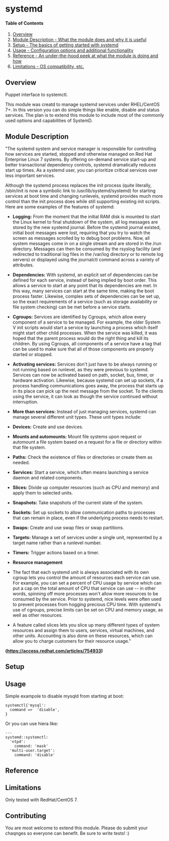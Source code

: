 # systemd

#### Table of Contents

1. [Overview](#overview)
2. [Module Description - What the module does and why it is useful](#module-description)
3. [Setup - The basics of getting started with systemd](#setup)
4. [Usage - Configuration options and additional functionality](#usage)
5. [Reference - An under-the-hood peek at what the module is doing and how](#reference)
5. [Limitations - OS compatibility, etc.](#limitations)

## Overview

Puppet interface to systemctl.

This module was creatd to manage systemd services under RHEL/CentOS 7+. In this
version you can do simple things like enable, disable and status services. The
plan is to extend this module to include most of the commonly used options and
capabilities of SystemD. 

## Module Description

"The systemd system and service manager is responsible for controlling how services are started, stopped and otherwise managed on Red Hat Enterprise Linux 7 systems. By offering on-demand service start-up and better transactional dependency controls, systemd dramatically reduces start up times. As a systemd user, you can prioritize critical services over less important services.

Although the systemd process replaces the init process (quite literally, /sbin/init is now a symbolic link to /usr/lib/systemd/systemd) for starting services at boot time and changing runlevels, systemd provides much more control than the init process does while still supporting existing init scripts. Here are some examples of the features of systemd:

* **Logging:** From the moment that the initial RAM disk is mounted to start the Linux kernel to final shutdown of the system, all log messages are stored by the new systemd journal. Before the systemd journal existed, initial boot messages were lost, requiring that you try to watch the screen as messages scrolled by to debug boot problems.
Now, all system messages come in on a single stream and are stored in the /run directory. Messages can then be consumed by the rsyslog facility (and redirected to traditional log files in the /var/log directory or to remote log servers) or displayed using the journalctl command across a variety of attributes.

* **Dependencies:** With systemd, an explicit set of dependencies can be defined for each service, instead of being implied by boot order. This allows a service to start at any point that its dependencies are met. In this way, many services can start at the same time, making the boot process faster. Likewise, complex sets of dependencies can be set up, so the exact requirements of a service (such as storage availability or file system checking) can be met before a service starts.

* **Cgroups:** Services are identified by Cgroups, which allow every component of a service to be managed. For example, the older System V init scripts would start a service by launching a process which itself might start other child processes. When the service was killed, it was hoped that the parent process would do the right thing and kill its children. By using Cgroups, all components of a service have a tag that can be used to make sure that all of those components are properly started or stopped.

* **Activating services:** Services don't just have to be always running or not running based on runlevel, as they were previous to systemd. Services can now be activated based on path, socket, bus, timer, or hardware activation. Likewise, because systemd can set up sockets, if a process handling communications goes away, the process that starts up in its place can pick up the next message from the socket. To the clients using the service, it can look as though the service continued without interruption.

* **More than services:** Instead of just managing services, systemd can manage several different unit types. These unit types include:

 * **Devices:** Create and use devices.
 * **Mounts and automounts:** Mount file systems upon request or automount a file system based on a request for a file or directory within that file system.
 * **Paths:** Check the existence of files or directories or create them as needed.
 * **Services:** Start a service, which often means launching a service daemon and related components.
 * **Slices:** Divide up computer resources (such as CPU and memory) and apply them to selected units.
 * **Snapshots:** Take snapshots of the current state of the system.
 * **Sockets:** Set up sockets to allow communication paths to processes that can remain in place, even if the underlying process needs to restart.
 * **Swaps:** Create and use swap files or swap partitions.
 * **Targets:** Manage a set of services under a single unit, represented by a target name rather than a runlevel number.
 * **Timers:** Trigger actions based on a timer.

* **Resource management**

 * The fact that each systemd unit is always associated with its own cgroup lets you control the amount of resources each service can use. For example, you can set a percent of CPU usage by service which can put a cap on the total amount of CPU that service can use -- in other words, spinning off more processes won't allow more resources to be consumed by the service. Prior to systemd, nice levels were often used to prevent processes from hogging precious CPU time. With systemd's use of cgroups, precise limits can be set on CPU and memory usage, as well as other resources.
 * A feature called slices lets you slice up many different types of system resources and assign them to users, services, virtual machines, and other units. Accounting is also done on these resources, which can allow you to charge customers for their resource usage."

**(https://access.redhat.com/articles/754933)**

## Setup

## Usage

Simple exampole to disable mysqld from starting at boot:

    systemctl{'mysql':
      command =>  'disable',
    }


Or you can use hiera like:
```
---
systemd::systemctl:
  'ntpd':
    command: 'mask'
  'multi-user.target':
    command: 'disable'
```

## Reference


## Limitations

Only tested with RedHat/CentOS 7.

## Contributing

You are most welcome to extend this module. Please do submit your chaqnges so
everyone can benefit. Be sure to write tests! :) 
